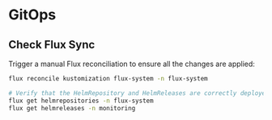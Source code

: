 # GitOps

## Check Flux Sync

Trigger a manual Flux reconciliation to ensure all the changes are applied:

```bash
flux reconcile kustomization flux-system -n flux-system

# Verify that the HelmRepository and HelmReleases are correctly deployed
flux get helmrepositories -n flux-system
flux get helmreleases -n monitoring
```
